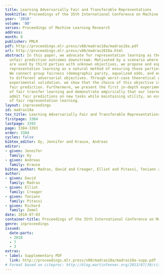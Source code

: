 ```yaml
---
title: Learning Adversarially Fair and Transferable Representations
booktitle: Proceedings of the 35th International Conference on Machine Learning
year: '2018'
volume: '80'
series: Proceedings of Machine Learning Research
address: 
month: 0
publisher: PMLR
pdf: http://proceedings.mlr.press/v80/madras18a/madras18a.pdf
url: http://proceedings.mlr.press/v80/madras2018a.html
abstract: In this paper, we advocate for representation learning as the key to mitigating
  unfair prediction outcomes downstream. Motivated by a scenario where learned representations
  are used by third parties with unknown objectives, we propose and explore adversarial
  representation learning as a natural method of ensuring those parties act fairly.
  We connect group fairness (demographic parity, equalized odds, and equal opportunity)
  to different adversarial objectives. Through worst-case theoretical guarantees and
  experimental validation, we show that the choice of this objective is crucial to
  fair prediction. Furthermore, we present the first in-depth experimental demonstration
  of fair transfer learning and demonstrate empirically that our learned representations
  admit fair predictions on new tasks while maintaining utility, an essential goal
  of fair representation learning.
layout: inproceedings
id: madras18a
tex_title: Learning Adversarially Fair and Transferable Representations
firstpage: 3384
lastpage: 3393
page: 3384-3393
order: 3384
cycles: false
bibtex_editor: Dy, Jennifer and Krause, Andreas
editor:
- given: Jennifer
  family: Dy
- given: Andreas
  family: Krause
bibtex_author: Madras, David and Creager, Elliot and Pitassi, Toniann and Zemel, Richard
author:
- given: David
  family: Madras
- given: Elliot
  family: Creager
- given: Toniann
  family: Pitassi
- given: Richard
  family: Zemel
date: 2018-07-03
container-title: Proceedings of the 35th International Conference on Machine Learning
genre: inproceedings
issued:
  date-parts:
  - 2018
  - 7
  - 3
extras:
- label: Supplementary PDF
  link: http://proceedings.mlr.press/v80/madras18a/madras18a-supp.pdf
# Format based on citeproc: http://blog.martinfenner.org/2013/07/30/citeproc-yaml-for-bibliographies/
---
```

